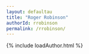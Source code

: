 ```yaml
---
layout: defaultau
title: "Roger Robinson"
authorId: rrobinson
permalink: /rrobinson/
---
```

{% include loadAuthor.html %}
<script>
    $(document).ready(function(){
        showAuthorBio('{{ page.authorId }}');
   });
</script>